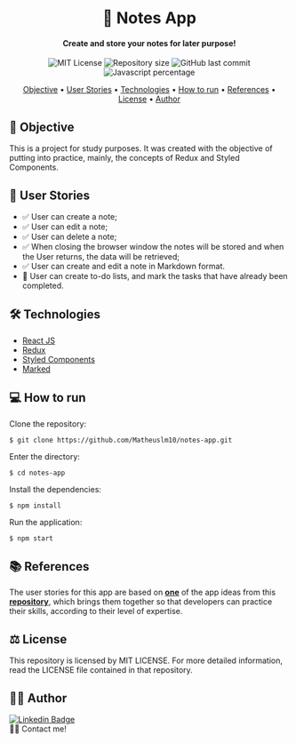 <h1 align="center">
    &#128221; Notes App    
</h1>
<h4 align="center">
  Create and store your notes for later purpose!
</h4>

<p align="center">
  <img alt="MIT License" src="https://img.shields.io/github/license/Matheuslm10/notes-app?style=plastic">

  <img alt="Repository size" src="https://img.shields.io/github/repo-size/Matheuslm10/notes-app?style=plastic">

  <img alt="GitHub last commit" src="https://img.shields.io/github/last-commit/Matheuslm10/notes-app?style=plastic">

  <img alt="Javascript percentage" src="https://img.shields.io/github/languages/top/Matheuslm10/notes-app?style=plastic">  
  
</p>

<p align="center">
 <a href="#dart-objective">Objective</a> •
 <a href="#thought_balloon-user-stories">User Stories</a> • 
 <a href="#hammer_and_wrench-technologies">Technologies</a> • 
 <a href="#computer-how-to-run">How to run</a> • 
 <a href="#books-references">References</a> • 
 <a href="#balance_scale-licence">License</a> • 
 <a href="#man_technologist-author">Author</a>
</p>

## :dart: Objective

This is a project for study purposes. It was created with the objective of putting into practice, mainly, the concepts of Redux and Styled Components.

## :thought_balloon: User Stories

- :white_check_mark: User can create a note;
- :white_check_mark: User can edit a note;
- :white_check_mark: User can delete a note;
- :white_check_mark: When closing the browser window the notes will be stored and when the User returns, the data will be retrieved;
- :white_check_mark: User can create and edit a note in Markdown format.
- :construction: User can create to-do lists, and mark the tasks that have already been completed.

## :hammer_and_wrench: Technologies

- [React JS](https://reactjs.org/)
- [Redux](https://redux.js.org/)
- [Styled Components](https://www.styled-components.com/)
- [Marked](https://github.com/markedjs/marked)

## :computer: How to run

Clone the repository:

```
$ git clone https://github.com/Matheuslm10/notes-app.git
```

Enter the directory:

```
$ cd notes-app
```

Install the dependencies:

```
$ npm install
```

Run the application:

```
$ npm start
```

## :books: References

The user stories for this app are based on [**one**](https://github.com/florinpop17/app-ideas/blob/master/Projects/1-Beginner/Notes-App.md) of the app ideas from this [**repository**](https://github.com/florinpop17/app-ideas), which brings them together so that developers can practice their skills, according to their level of expertise.

## :balance_scale: License

This repository is licensed by MIT LICENSE. For more detailed information, read the LICENSE file contained in that repository.

## :man_technologist: Author

[![Linkedin Badge](https://img.shields.io/badge/-Matheus_Machado-blue?style=flat-square&logo=Linkedin&logoColor=white)](https://www.linkedin.com/in/matheusmachado-dev/)  
👋🏽 Contact me!

